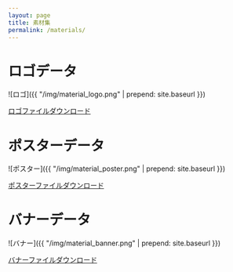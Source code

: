 ```yaml
---
layout: page
title: 素材集
permalink: /materials/
---
```


# ロゴデータ

![ロゴ]({{ "/img/material_logo.png" | prepend: site.baseurl }})

<p class="detail-link">
  <a href="https://github.com/codeforfukui/meganehack/archive/logo.zip">
    ロゴファイルダウンロード
  </a>
</p>

# ポスターデータ

![ポスター]({{ "/img/material_poster.png" | prepend: site.baseurl }})

<p class="detail-link">
  <a href="https://github.com/codeforfukui/meganehack/archive/poster.zip">
    ポスターファイルダウンロード
  </a>
</p>

# バナーデータ

![バナー]({{ "/img/material_banner.png" | prepend: site.baseurl }})

<p class="detail-link">
  <a href="https://github.com/codeforfukui/meganehack/archive/banner.zip">
    バナーファイルダウンロード
  </a>
</p>
